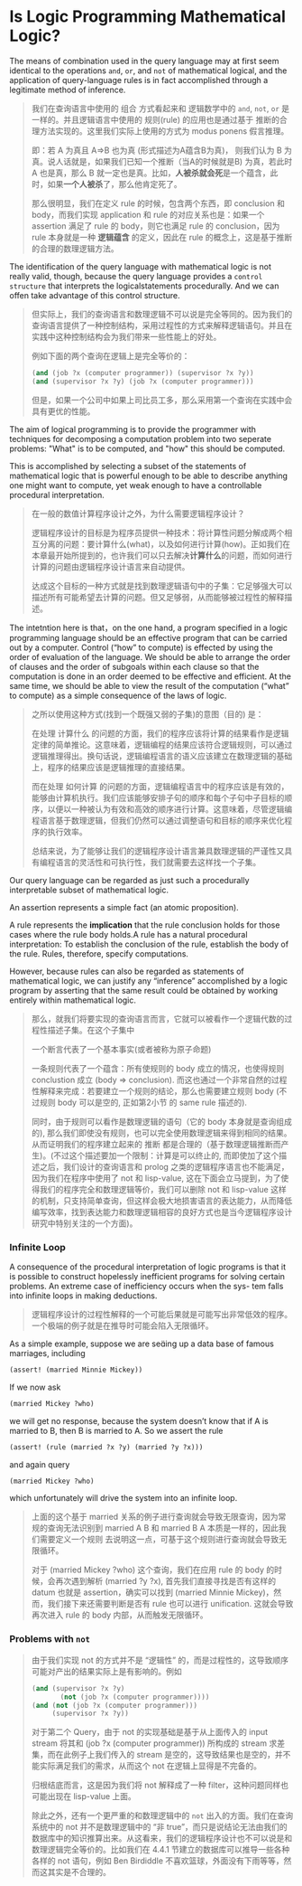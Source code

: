 # Is Logic Programming Mathematical Logic?

The means of combination used in the query language may at first seem identical to the operations `and`, `or`, and `not` of mathematical logical, and the application of query-language rules is in fact accomplished through a legitimate method of inference.

> 我们在查询语言中使用的 组合 方式看起来和 逻辑数学中的 `and`, `not`, `or` 是一样的。并且逻辑语言中使用的 规则(rule) 的应用也是通过基于 推断的合理方法实现的。这里我们实际上使用的方式为 modus ponens 假言推理。
>
> 即：若 A 为真且 A=>B 也为真 (形式描述为A蕴含B为真)， 则我们认为 B 为真。说人话就是，如果我们已知一个推断（当A的时候就是B) 为真，若此时 A 也是真，那么 B 就一定也是真。比如，**人被杀就会死**是一个蕴含，此时，如果**一个人被杀**了，那么他肯定死了。
>
> 那么很明显，我们在定义 rule 的时候，包含两个东西，即 conclusion 和 body，而我们实现 application 和 rule 的对应关系也是：如果一个 assertion 满足了 rule 的 body，则它也满足 rule 的 conclusion，因为 rule 本身就是一种 **逻辑蕴含** 的定义，因此在 rule 的概念上，这是基于推断的合理的数理逻辑方法。

The identification of the query language with mathematical logic is not really valid, though, because the query language provides a `control structure` that interprets the logicalstatements procedurally. And we can offen take advantage of this control structure.

> 但实际上，我们的查询语言和数理逻辑不可以说是完全等同的。因为我们的查询语言提供了一种控制结构，采用过程性的方式来解释逻辑语句。并且在实践中这种控制结构会为我们带来一些性能上的好处。
>
> 例如下面的两个查询在逻辑上是完全等价的：
>
> ```scheme
> (and (job ?x (computer programmer)) (supervisor ?x ?y))
> (and (supervisor ?x ?y) (job ?x (computer programmer)))
> ```
>
> 但是，如果一个公司中如果上司比员工多，那么采用第一个查询在实践中会具有更优的性能。

The aim of logical programming is to provide the programmer with techniques for decomposing a computation problem into two seperate problems: "What" is to be computed, and "how" this should be computed.

This is accomplished by selecting a subset of the statements of mathematical logic that is powerful enough to be able to describe anything one might want to compute, yet weak enough to have a controllable procedural interpretation.

> 在一般的数值计算程序设计之外，为什么需要逻辑程序设计？
>
> 逻辑程序设计的目标是为程序员提供一种技术：将计算性问题分解成两个相互分离的问题：要计算什么(what)，以及如何进行计算(how)。正如我们在本章最开始所提到的，也许我们可以只去解决**计算什么**的问题，而如何进行计算的问题由逻辑程序设计语言来自动提供。
>
> 达成这个目标的一种方式就是找到数理逻辑语句中的子集：它足够强大可以描述所有可能希望去计算的问题。但又足够弱，从而能够被过程性的解释描述。

The intetntion here is that，on the one hand, a program specified in a logic programming language should be an effective program that can be carried out by a computer. Control (“how” to compute) is effected by using the order of evaluation of the language. We should be able to arrange the order of clauses and the order of subgoals within each clause so that the computation is done in an order deemed to be effective and efficient.  At the same time, we should be able to view the result of the computation (“what” to compute) as a simple consequence of the laws of logic.

> 之所以使用这种方式(找到一个既强又弱的子集)的意图（目的) 是：
>
> 在处理 计算什么 的问题的方面，我们的程序应该将计算的结果看作是逻辑定律的简单推论。这意味着，逻辑编程的结果应该符合逻辑规则，可以通过逻辑推理得出。换句话说，逻辑编程语言的语义应该建立在数理逻辑的基础上，程序的结果应该是逻辑推理的直接结果。
>
> 而在处理 如何计算 的问题的方面，逻辑编程语言中的程序应该是有效的，能够由计算机执行。我们应该能够安排子句的顺序和每个子句中子目标的顺序，以便以一种被认为有效和高效的顺序进行计算。这意味着，尽管逻辑编程语言基于数理逻辑，但我们仍然可以通过调整语句和目标的顺序来优化程序的执行效率。
>
> 总结来说，为了能够让我们的逻辑程序设计语言兼具数理逻辑的严谨性又具有编程语言的灵活性和可执行性，我们就需要去这样找一个子集。

Our query language can be regarded as just such a procedurally interpretable subset of mathematical logic. 

An assertion represents a simple fact (an atomic proposition). 

A rule represents the **implication** that the rule conclusion holds for those cases where the rule body holds.A rule has a natural procedural interpretation: To establish the conclusion of the rule, establish the body of the rule. Rules, therefore, specify computations. 

However, because rules can also be regarded as statements of mathematical logic, we can justify any “inference” accomplished by a logic program by asserting that the same result could be obtained by working entirely within mathematical logic.

> 那么，就我们将要实现的查询语言而言，它就可以被看作一个逻辑代数的过程性描述子集。在这个子集中
>
> 一个断言代表了一个基本事实(或者被称为原子命题)
>
> 一条规则代表了一个蕴含：所有使规则的 body 成立的情况，也使得规则 conclustion 成立 (body => conclusion). 而这也通过一个非常自然的过程性解释来完成：若要建立一个规则的结论，那么也需要建立规则 body (不过规则 body 可以是空的, 正如第2小节 的 same rule 描述的). 
>
> 同时，由于规则可以看作是数理逻辑的语句（它的 body 本身就是查询组成的), 那么我们即使没有规则，也可以完全使用数理逻辑来得到相同的结果。从而证明我们的程序建立起来的 推断 都是合理的（基于数理逻辑推断而产生)。(不过这个描述要加一个限制：计算是可以终止的, 而即使加了这个描述之后，我们设计的查询语言和 prolog 之类的逻辑程序语言也不能满足， 因为我们在程序中使用了 not 和 lisp-value, 这在下面会立马提到，为了使得我们的程序完全和数理逻辑等价，我们可以删除 not 和 lisp-value 这样的机制，只支持简单查询，但这样会极大地损害语言的表达能力，从而降低编写效率，找到表达能力和数理逻辑相容的良好方式也是当今逻辑程序设计研究中特别关注的一个方面)。

### Infinite Loop

A consequence of the procedural interpretation of logic programs is that it is possible to construct hopelessly inefficient programs for solving certain problems. An extreme case of inefficiency occurs when the sys- tem falls into infinite loops in making deductions. 

> 逻辑程序设计的过程性解释的一个可能后果就是可能写出非常低效的程序。一个极端的例子就是在推导时可能会陷入无限循环。

As a simple example, suppose we are seing up a data base of famous marriages, including

```scheme
(assert! (married Minnie Mickey))
```

If we now ask

```scheme
(married Mickey ?who)
```

we will get no response, because the system doesn’t know that if A is married to B, then B is married to A. So we assert the rule

```scheme
(assert! (rule (married ?x ?y) (married ?y ?x)))
```

and again query

```scheme
(married Mickey ?who)
```

which unfortunately will drive the system into an infinite loop.

> 上面的这个基于 married 关系的例子进行查询就会导致无限查询，因为常规的查询无法识别到 married A B 和 married B A 本质是一样的，因此我们需要定义一个规则 去说明这一点，可基于这个规则进行查询就会导致无限循环。
>
> 对于 (married Mickey ?who) 这个查询，我们在应用 rule 的 body 的时候，会再次遇到解析 (married ?y ?x), 首先我们直接寻找是否有这样的 datum 也就是 assertion，确实可以找到 (married Minnie Mickey)，然而，我们接下来还需要判断是否有 rule 也可以进行 unification. 这就会导致再次进入 rule 的 body 内部，从而触发无限循环。

### Problems with `not`

> 由于我们实现 not 的方式并不是 “逻辑性” 的，而是过程性的，这导致顺序可能对产出的结果实际上是有影响的。例如
>
> ```scheme
> (and (supervisor ?x ?y)
> 		 (not (job ?x (computer programmer))))
> (and (not (job ?x (computer programmer))) 
>      (supervisor ?x ?y))
> ```
>
> 对于第二个 Query，由于 not 的实现基础是基于从上面传入的 input stream 将其和 (job ?x (computer programmer)) 所构成的 stream 求差集，而在此例子上我们传入的 stream 是空的，这导致结果也是空的，并不能实际满足我们的需求，从而这个 not 在逻辑上显得是不完备的。
>
> 归根结底而言，这是因为我们将 not 解释成了一种 filter，这种问题同样也可能出现在  lisp-value 上面。
>
> 除此之外，还有一个更严重的和数理逻辑中的 `not` 出入的方面。我们在查询系统中的 not 并不是数理逻辑中的 “非 true”，而只是说结论无法由我们的数据库中的知识推算出来。从这看来，我们的逻辑程序设计也不可以说是和数理逻辑完全等价的。比如我们在 4.4.1 节建立的数据库可以推导一些各种各样的 not 语句，例如 Ben Birdiddle 不喜欢篮球，外面没有下雨等等，然而这其实是不合理的。



